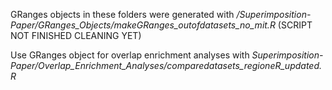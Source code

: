 GRanges objects in these folders were generated with */Superimposition-Paper/GRanges_Objects/makeGRanges_outofdatasets_no_mit.R* (SCRIPT NOT FINISHED CLEANING YET)

Use GRanges object for overlap enrichment analyses with *Superimposition-Paper/Overlap_Enrichment_Analyses/comparedatasets_regioneR_updated.R*
